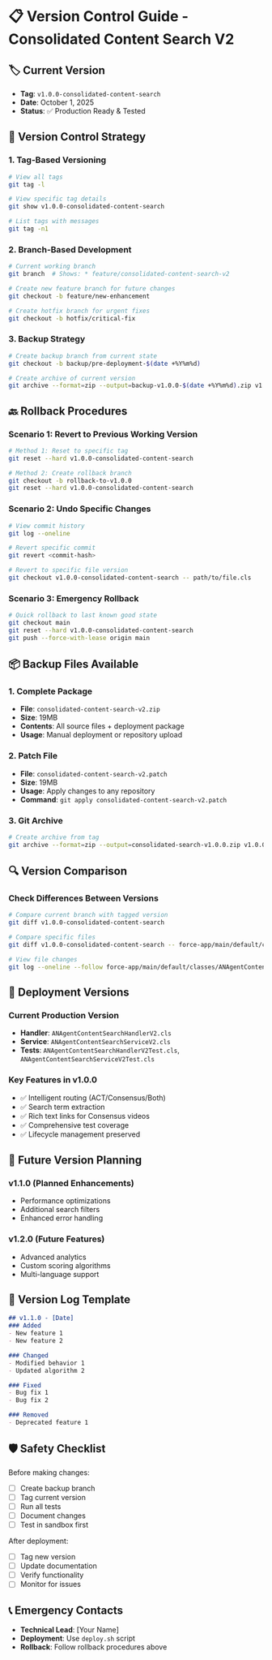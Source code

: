 # 📋 Version Control Guide - Consolidated Content Search V2

## 🏷️ **Current Version**
- **Tag**: `v1.0.0-consolidated-content-search`
- **Date**: October 1, 2025
- **Status**: ✅ Production Ready & Tested

## 🔄 **Version Control Strategy**

### **1. Tag-Based Versioning**
```bash
# View all tags
git tag -l

# View specific tag details
git show v1.0.0-consolidated-content-search

# List tags with messages
git tag -n1
```

### **2. Branch-Based Development**
```bash
# Current working branch
git branch  # Shows: * feature/consolidated-content-search-v2

# Create new feature branch for future changes
git checkout -b feature/new-enhancement

# Create hotfix branch for urgent fixes
git checkout -b hotfix/critical-fix
```

### **3. Backup Strategy**
```bash
# Create backup branch from current state
git checkout -b backup/pre-deployment-$(date +%Y%m%d)

# Create archive of current version
git archive --format=zip --output=backup-v1.0.0-$(date +%Y%m%d).zip v1.0.0-consolidated-content-search
```

## 🔙 **Rollback Procedures**

### **Scenario 1: Revert to Previous Working Version**
```bash
# Method 1: Reset to specific tag
git reset --hard v1.0.0-consolidated-content-search

# Method 2: Create rollback branch
git checkout -b rollback-to-v1.0.0
git reset --hard v1.0.0-consolidated-content-search
```

### **Scenario 2: Undo Specific Changes**
```bash
# View commit history
git log --oneline

# Revert specific commit
git revert <commit-hash>

# Revert to specific file version
git checkout v1.0.0-consolidated-content-search -- path/to/file.cls
```

### **Scenario 3: Emergency Rollback**
```bash
# Quick rollback to last known good state
git checkout main
git reset --hard v1.0.0-consolidated-content-search
git push --force-with-lease origin main
```

## 📦 **Backup Files Available**

### **1. Complete Package**
- **File**: `consolidated-content-search-v2.zip`
- **Size**: 19MB
- **Contents**: All source files + deployment package
- **Usage**: Manual deployment or repository upload

### **2. Patch File**
- **File**: `consolidated-content-search-v2.patch`
- **Size**: 19MB
- **Usage**: Apply changes to any repository
- **Command**: `git apply consolidated-content-search-v2.patch`

### **3. Git Archive**
```bash
# Create archive from tag
git archive --format=zip --output=consolidated-search-v1.0.0.zip v1.0.0-consolidated-content-search
```

## 🔍 **Version Comparison**

### **Check Differences Between Versions**
```bash
# Compare current branch with tagged version
git diff v1.0.0-consolidated-content-search

# Compare specific files
git diff v1.0.0-consolidated-content-search -- force-app/main/default/classes/ANAgentContentSearchHandlerV2.cls

# View file changes
git log --oneline --follow force-app/main/default/classes/ANAgentContentSearchHandlerV2.cls
```

## 🚀 **Deployment Versions**

### **Current Production Version**
- **Handler**: `ANAgentContentSearchHandlerV2.cls`
- **Service**: `ANAgentContentSearchServiceV2.cls`
- **Tests**: `ANAgentContentSearchHandlerV2Test.cls`, `ANAgentContentSearchServiceV2Test.cls`

### **Key Features in v1.0.0**
- ✅ Intelligent routing (ACT/Consensus/Both)
- ✅ Search term extraction
- ✅ Rich text links for Consensus videos
- ✅ Comprehensive test coverage
- ✅ Lifecycle management preserved

## 🔧 **Future Version Planning**

### **v1.1.0 (Planned Enhancements)**
- Performance optimizations
- Additional search filters
- Enhanced error handling

### **v1.2.0 (Future Features)**
- Advanced analytics
- Custom scoring algorithms
- Multi-language support

## 📝 **Version Log Template**
```markdown
## v1.1.0 - [Date]
### Added
- New feature 1
- New feature 2

### Changed
- Modified behavior 1
- Updated algorithm 2

### Fixed
- Bug fix 1
- Bug fix 2

### Removed
- Deprecated feature 1
```

## 🛡️ **Safety Checklist**

Before making changes:
- [ ] Create backup branch
- [ ] Tag current version
- [ ] Run all tests
- [ ] Document changes
- [ ] Test in sandbox first

After deployment:
- [ ] Tag new version
- [ ] Update documentation
- [ ] Verify functionality
- [ ] Monitor for issues

## 📞 **Emergency Contacts**
- **Technical Lead**: [Your Name]
- **Deployment**: Use `deploy.sh` script
- **Rollback**: Follow rollback procedures above
